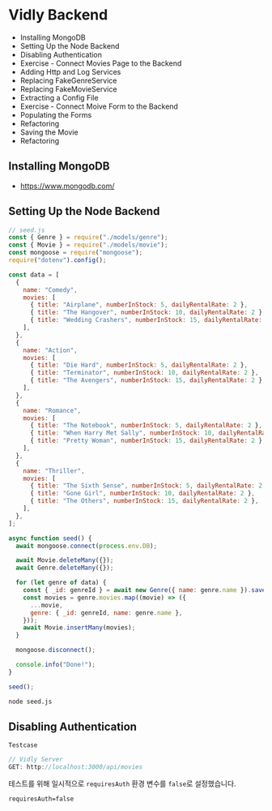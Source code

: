 # Vidly Backend

- Installing MongoDB
- Setting Up the Node Backend
- Disabling Authentication
- Exercise - Connect Movies Page to the Backend
- Adding Http and Log Services
- Replacing FakeGenreService
- Replacing FakeMovieService
- Extracting a Config File
- Exercise - Connect Moive Form to the Backend
- Populating the Forms
- Refactoring
- Saving the Movie
- Refactoring

## Installing MongoDB

- https://www.mongodb.com/

## Setting Up the Node Backend

```javascript
// seed.js
const { Genre } = require("./models/genre");
const { Movie } = require("./models/movie");
const mongoose = require("mongoose");
require("dotenv").config();

const data = [
  {
    name: "Comedy",
    movies: [
      { title: "Airplane", numberInStock: 5, dailyRentalRate: 2 },
      { title: "The Hangover", numberInStock: 10, dailyRentalRate: 2 },
      { title: "Wedding Crashers", numberInStock: 15, dailyRentalRate: 2 },
    ],
  },
  {
    name: "Action",
    movies: [
      { title: "Die Hard", numberInStock: 5, dailyRentalRate: 2 },
      { title: "Terminator", numberInStock: 10, dailyRentalRate: 2 },
      { title: "The Avengers", numberInStock: 15, dailyRentalRate: 2 },
    ],
  },
  {
    name: "Romance",
    movies: [
      { title: "The Notebook", numberInStock: 5, dailyRentalRate: 2 },
      { title: "When Harry Met Sally", numberInStock: 10, dailyRentalRate: 2 },
      { title: "Pretty Woman", numberInStock: 15, dailyRentalRate: 2 },
    ],
  },
  {
    name: "Thriller",
    movies: [
      { title: "The Sixth Sense", numberInStock: 5, dailyRentalRate: 2 },
      { title: "Gone Girl", numberInStock: 10, dailyRentalRate: 2 },
      { title: "The Others", numberInStock: 15, dailyRentalRate: 2 },
    ],
  },
];

async function seed() {
  await mongoose.connect(process.env.DB);

  await Movie.deleteMany({});
  await Genre.deleteMany({});

  for (let genre of data) {
    const { _id: genreId } = await new Genre({ name: genre.name }).save();
    const movies = genre.movies.map((movie) => ({
      ...movie,
      genre: { _id: genreId, name: genre.name },
    }));
    await Movie.insertMany(movies);
  }

  mongoose.disconnect();

  console.info("Done!");
}

seed();
```

```cmd
node seed.js
```

## Disabling Authentication

`Testcase`

```javascript
// Vidly Server
GET: http://localhost:3000/api/movies

```

테스트를 위해 일시적으로 `requiresAuth` 환경 변수를 `false`로 설정했습니다.

```env
requiresAuth=false
```

